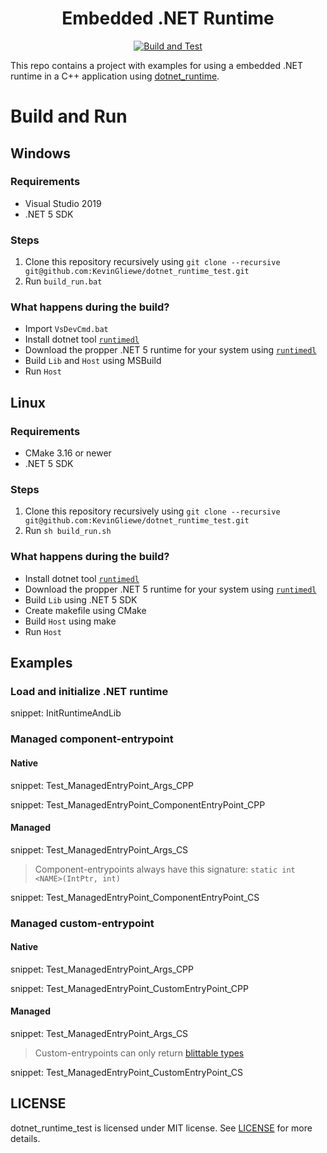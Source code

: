 
<div align="center">
  <h1>Embedded .NET Runtime</h1>
  <a href="https://github.com/KevinGliewe/dotnet_runtime_test/actions"><img alt="Build and Test" src="https://github.com/KevinGliewe/dotnet_runtime_test/workflows/Build%20and%20Test/badge.svg?branch=master"/></a>
</div>

This repo contains a project with examples for using a embedded .NET runtime in a C++ application using [dotnet_runtime](https://github.com/KevinGliewe/dotnet_runtime).

# Build and Run

## Windows

### Requirements

 * Visual Studio 2019
 * .NET 5 SDK

### Steps

 1. Clone this repository recursively using
    `git clone --recursive git@github.com:KevinGliewe/dotnet_runtime_test.git`
 2. Run `build_run.bat`

### What happens during the build?
 
 * Import `VsDevCmd.bat`
 * Install dotnet tool [`runtimedl`](https://github.com/KevinGliewe/dotnet_runtime/tree/runtimedl-tool)
 * Download the propper .NET 5 runtime for your system using [`runtimedl`](https://github.com/KevinGliewe/dotnet_runtime/tree/runtimedl-tool)
 * Build `Lib` and `Host` using MSBuild
 * Run `Host`

## Linux

### Requirements

 * CMake 3.16 or newer
 * .NET 5 SDK

### Steps

 1. Clone this repository recursively using
    `git clone --recursive git@github.com:KevinGliewe/dotnet_runtime_test.git`
 2. Run `sh build_run.sh`

### What happens during the build?

 * Install dotnet tool [`runtimedl`](https://github.com/KevinGliewe/dotnet_runtime/tree/runtimedl-tool)
 * Download the propper .NET 5 runtime for your system using [`runtimedl`](https://github.com/KevinGliewe/dotnet_runtime/tree/runtimedl-tool)
 * Build `Lib` using .NET 5 SDK
 * Create makefile using CMake
 * Build `Host` using make
 * Run `Host`

## Examples

### Load and initialize .NET runtime

snippet: InitRuntimeAndLib

### Managed component-entrypoint

#### Native

snippet: Test_ManagedEntryPoint_Args_CPP

snippet: Test_ManagedEntryPoint_ComponentEntryPoint_CPP

#### Managed

snippet: Test_ManagedEntryPoint_Args_CS

> Component-entrypoints always have this signature: `static int <NAME>(IntPtr, int)`

snippet: Test_ManagedEntryPoint_ComponentEntryPoint_CS

### Managed custom-entrypoint

#### Native

snippet: Test_ManagedEntryPoint_Args_CPP

snippet: Test_ManagedEntryPoint_CustomEntryPoint_CPP

#### Managed

snippet: Test_ManagedEntryPoint_Args_CS

> Custom-entrypoints can only return [blittable types](https://en.wikipedia.org/wiki/Blittable_types)

snippet: Test_ManagedEntryPoint_CustomEntryPoint_CS

## LICENSE

dotnet_runtime_test is licensed under MIT license. See [LICENSE](./LICENSE) for more details.